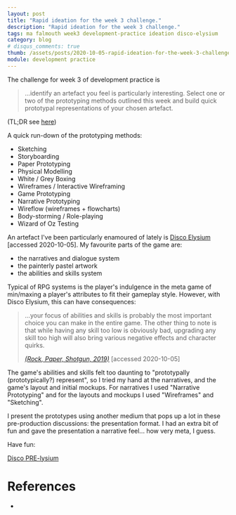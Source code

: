 ```yaml
---
layout: post
title: "Rapid ideation for the week 3 challenge."
description: "Rapid ideation for the week 3 challenge."
tags: ma falmouth week3 development-practice ideation disco-elysium
category: blog
# disqus_comments: true
thumb: /assets/posts/2020-10-05-rapid-ideation-for-the-week-3-challenge/thumb.jpg
module: development practice
---
```


The challenge for week 3 of development practice is

> ...identify an artefact you feel is particularly interesting.
> Select one or two of the prototyping methods outlined this week and build quick prototypal representations of your chosen artefact.

(TL;DR see [here](https://juanuys.com/slides/slides/disco-prelysium))

A quick run-down of the prototyping methods:

- Sketching
- Storyboarding
- Paper Prototyping
- Physical Modelling
- White / Grey Boxing
- Wireframes / Interactive Wireframing
- Game Prototyping
- Narrative Prototyping
- Wireflow (wireframes + flowcharts)
- Body-storming / Role-playing
- Wizard of Oz Testing

An artefact I've been particularly enamoured of lately is [Disco Elysium](https://zaumstudio.com/) [accessed 2020-10-05]. My favourite parts of the game are:

- the narratives and dialogue system
- the painterly pastel artwork
- the abilities and skills system

Typical of RPG systems is the player's indulgence in the meta game of min/maxing a player's attributes to fit their gameplay style. However, with Disco Elysium, this can have consequences:

> ...your focus of abilities and skills is probably the most important choice you can make in the entire game. The other thing to note is that <span class="highlight">while having any skill too low is obviously bad, upgrading any skill too high will also bring various negative effects</span> and character quirks.
> 
> [*(Rock, Paper, Shotgun, 2019)*](https://www.rockpapershotgun.com/2019/10/14/disco-elysium-skills-character-creation-intellect-psyche-physique-motorics-and-the-24-skills-explained/) [accessed 2020-10-05]

The game's abilities and skills felt too daunting to "prototypally (prototypically?) represent", so I tried my hand at the narratives, and the game's layout and initial mockups. For narratives I used "Narrative Prototyping" and for the layouts and mockups I used "Wireframes" and "Sketching".

I present the prototypes using another medium that pops up a lot in these pre-production discussions: the presentation format. I had an extra bit of fun and gave the presentation a narrative feel... how very meta, I guess.

Have fun:

[Disco PRE-lysium](https://juanuys.com/slides/slides/disco-prelysium)


# References

- 